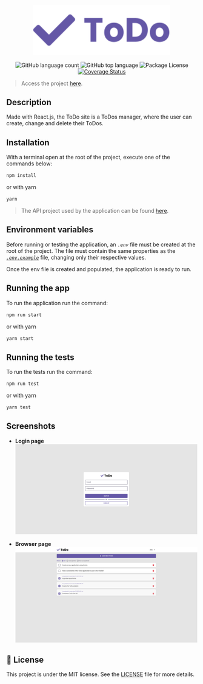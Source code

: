 <p align="center">
  <img src="./.github/logo.svg" alt="ToDo - API" style="width: 362px;"  />
</p>

<p align="center">
  <img alt="GitHub language count" src="https://img.shields.io/github/languages/count/AlexBorgesDev/ToDo.svg" />
  <img alt="GitHub top language" src="https://img.shields.io/github/languages/top/AlexBorgesDev/ToDo.svg" />
  <img alt="Package License" src="https://img.shields.io/github/license/alexborgesdev/ToDo.svg" />
  <a href='https://coveralls.io/github/AlexBorgesDev/ToDo?branch=main'><img src='https://coveralls.io/repos/github/AlexBorgesDev/ToDo/badge.svg?branch=main' alt='Coverage Status' /></a>
</p>

> Access the project [here](https://to-do.alexborgesdev.vercel.app).

## Description

Made with React.js, the ToDo site is a ToDos manager, where the user can create, change and delete their ToDos.

## Installation

With a terminal open at the root of the project, execute one of the commands below:

```bash
npm install
```

or with yarn

```bash
yarn
```

> The API project used by the application can be found [here](https://github.com/AlexBorgesDev/toDo-api).

## Environment variables

Before running or testing the application, an *`.env`* file must be created at the root of the project. The file must contain the same properties as the *[`.env.example`](.env.example)* file, changing only their respective values.

Once the env file is created and populated, the application is ready to run.

## Running the app

To run the application run the command:

```bash
npm run start
```

or with yarn

```bash
yarn start
```

## Running the tests

To run the tests run the command:

```bash
npm run test
```

or with yarn

```bash
yarn test
```

## Screenshots

* **Login page**
  <img alt="Login page - screenshot" src=".github/login.png" />

* **Browser page**
  <img alt="Browser page - screenshot" src=".github/browser.png" />

## 📝 License

This project is under the MIT license. See the [LICENSE](LICENSE) file for more details.

